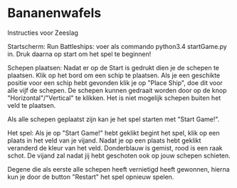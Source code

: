 # Bananenwafels
Instructies voor Zeeslag

Startscherm:
Run Battleships: voer als commando  python3.4 startGame.py in. Druk daarna op start om het spel te beginnen!

Schepen plaatsen:
Nadat er op de Start is gedrukt dien je de schepen te plaatsen. Klik op het bord om een schip te plaatsen.
Als je een geschikte positie voor een schip hebt gevonden klik je op "Place Ship", doe dit voor alle vijf de schepen.
De schepen kunnen gedraait worden door op de knop "Horizontal"/"Vertical" te klikken. Het is niet mogelijk schepen buiten het veld te plaatsen.

Als alle schepen geplaatst zijn kan je het spel starten met "Start Game!".

Het spel:
Als je op "Start Game!" hebt geklikt begint het spel, klik op een plaats in het veld van je vijand. 
Nadat je op een plaats hebt geklikt veranderd de kleur van het veld. Donderblauw is gemist, rood is een raak schot.
De vijand zal nadat jij hebt geschoten ook op jouw schepen schieten.

Degene die als eerste alle schepen heeft vernietigd heeft gewonnen, hierna kun je door de button "Restart" het spel opnieuw spelen.
